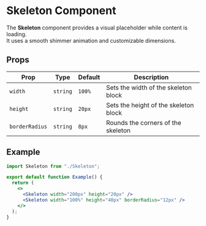 # Skeleton Component

The **Skeleton** component provides a visual placeholder while content is loading.  
It uses a smooth shimmer animation and customizable dimensions.

## Props

| Prop | Type | Default | Description |
|------|------|----------|-------------|
| `width` | `string` | `100%` | Sets the width of the skeleton block |
| `height` | `string` | `20px` | Sets the height of the skeleton block |
| `borderRadius` | `string` | `8px` | Rounds the corners of the skeleton |

## Example

```jsx
import Skeleton from "./Skeleton";

export default function Example() {
  return (
    <>
      <Skeleton width="200px" height="20px" />
      <Skeleton width="100%" height="40px" borderRadius="12px" />
    </>
  );
}

